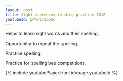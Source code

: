 ```yaml
---
layout: post
title: Sight sentences reading practice 1018
youtubeId: pYvP17ap0Sc
---
```

 
 
Helps to learn sight words and their spelling.

Opportunitiy to repeat the spelling. 

Practice spelling. 
 
Practice for spelling bee competitions. 
 
{% include youtubePlayer.html id=page.youtubeId %}
 
 
